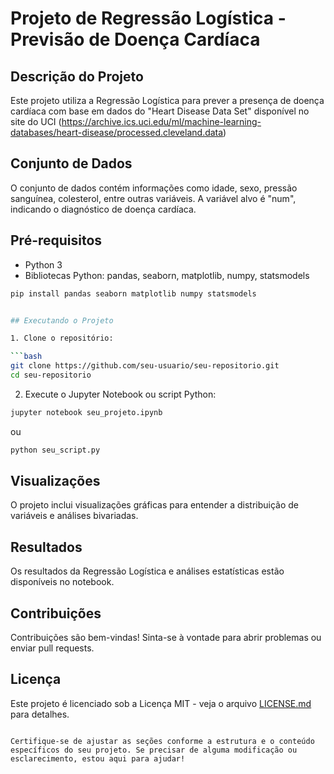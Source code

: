 # Projeto de Regressão Logística - Previsão de Doença Cardíaca

## Descrição do Projeto

Este projeto utiliza a Regressão Logística para prever a presença de doença cardíaca com base em dados do "Heart Disease Data Set" disponível no site do UCI (https://archive.ics.uci.edu/ml/machine-learning-databases/heart-disease/processed.cleveland.data)

## Conjunto de Dados

O conjunto de dados contém informações como idade, sexo, pressão sanguínea, colesterol, entre outras variáveis. A variável alvo é "num", indicando o diagnóstico de doença cardíaca.

## Pré-requisitos

- Python 3
- Bibliotecas Python: pandas, seaborn, matplotlib, numpy, statsmodels

```bash
pip install pandas seaborn matplotlib numpy statsmodels


## Executando o Projeto

1. Clone o repositório:

```bash
git clone https://github.com/seu-usuario/seu-repositorio.git
cd seu-repositorio
```

2. Execute o Jupyter Notebook ou script Python:

```bash
jupyter notebook seu_projeto.ipynb
```

ou

```bash
python seu_script.py
```

## Visualizações

O projeto inclui visualizações gráficas para entender a distribuição de variáveis e análises bivariadas.

## Resultados

Os resultados da Regressão Logística e análises estatísticas estão disponíveis no notebook.

## Contribuições

Contribuições são bem-vindas! Sinta-se à vontade para abrir problemas ou enviar pull requests.

## Licença

Este projeto é licenciado sob a Licença MIT - veja o arquivo [LICENSE.md](LICENSE.md) para detalhes.

```

Certifique-se de ajustar as seções conforme a estrutura e o conteúdo específicos do seu projeto. Se precisar de alguma modificação ou esclarecimento, estou aqui para ajudar!
